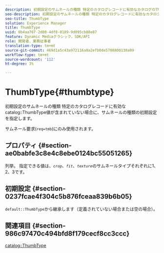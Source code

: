 ```yaml
---
description: 初期設定のサムネールの種類 特定のカタログレコードに有効なカタログのThumbType値が含まれていない場合に、サムネールの種類の初期設定を指定します。
seo-description: 初期設定のサムネールの種類 特定のカタログレコードに有効なカタログのThumbType値が含まれていない場合に、サムネールの種類の初期設定を指定します。
seo-title: ThumbType
solution: Experience Manager
title: ThumbType
uuid: 0b4aa767-2d80-4df8-8189-9d095cb88e87
feature: Dynamic Mediaクラシック，SDK/API
role: 開発者、業務従事者
translation-type: tm+mt
source-git-commit: 469d1a5c43a972116a8a2efb0de5708800130a99
workflow-type: tm+mt
source-wordcount: '112'
ht-degree: 3%

---
```



# ThumbType{#thumbtype}

初期設定のサムネールの種類 特定のカタログレコードに有効なcatalog::ThumbType値が含まれていない場合に、サムネールの種類の初期設定を指定します。

サムネール要求(`req=tmb`)にのみ使用されます。

## プロパティ {#section-ae0babfe3c8e4c8ebe0124bc55051265}

列挙。 指定できる値は、*`crop`*、*`fit`*、*`texture`*&#x200B;のサムネールタイプそれぞれに1、2、3です。

## 初期設定 {#section-0237fcae4f304c5b876fceaa839b6b05}

`default::ThumbType`から継承します（定義されていない場合または空の場合）。

## 関連項目 {#section-986c97470c494bfd8f179cecf8cc3ccc}

[catalog::ThumbType](../../../../../is-api/image-catalog/image-serving-api-ref/c-image-catalog-reference/c-image-svg-data-reference/c-image-data-reference/r-thumbtype-cat.md#reference-41149ddffc8749cba2f8d9c8e2611e03)
